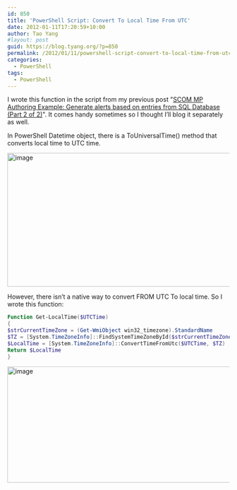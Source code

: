 ```yaml
---
id: 850
title: 'PowerShell Script: Convert To Local Time From UTC'
date: 2012-01-11T17:20:59+10:00
author: Tao Yang
#layout: post
guid: https://blog.tyang.org/?p=850
permalink: /2012/01/11/powershell-script-convert-to-local-time-from-utc/
categories:
  - PowerShell
tags:
  - PowerShell
---
```

I wrote this function in the script from my previous post "<a href="https://blog.tyang.org/2012/01/05/scom-mp-authoring-example-generate-alerts-based-on-entries-from-sql-database-part-2-of-2/">SCOM MP Authoring Example: Generate alerts based on entries from SQL Database (Part 2 of 2)</a>". It comes handy sometimes so I thought I’ll blog it separately as well.

In PowerShell Datetime object, there is a ToUniversalTime() method that converts local time to UTC time.

<a href="https://blog.tyang.org/wp-content/uploads/2012/01/image25.png"><img style="background-image: none; padding-left: 0px; padding-right: 0px; display: inline; padding-top: 0px; border: 0px;" title="image" src="https://blog.tyang.org/wp-content/uploads/2012/01/image_thumb25.png" alt="image" width="532" height="303" border="0" /></a>

However, there isn’t a native way to convert FROM UTC To local time. So I wrote this function:
```powershell
Function Get-LocalTime($UTCTime)
{
$strCurrentTimeZone = (Get-WmiObject win32_timezone).StandardName
$TZ = [System.TimeZoneInfo]::FindSystemTimeZoneById($strCurrentTimeZone)
$LocalTime = [System.TimeZoneInfo]::ConvertTimeFromUtc($UTCTime, $TZ)
Return $LocalTime
}
```
<a href="https://blog.tyang.org/wp-content/uploads/2012/01/image26.png"><img style="background-image: none; padding-left: 0px; padding-right: 0px; display: inline; padding-top: 0px; border: 0px;" title="image" src="https://blog.tyang.org/wp-content/uploads/2012/01/image_thumb26.png" alt="image" width="580" height="263" border="0" /></a>